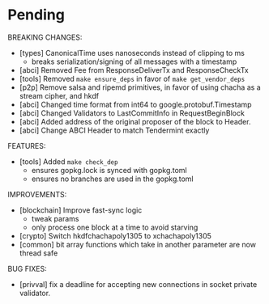 # Pending

BREAKING CHANGES:
- [types] CanonicalTime uses nanoseconds instead of clipping to ms
    - breaks serialization/signing of all messages with a timestamp
- [abci] Removed Fee from ResponseDeliverTx and ResponseCheckTx
- [tools] Removed `make ensure_deps` in favor of `make get_vendor_deps`
- [p2p] Remove salsa and ripemd primitives, in favor of using chacha as a stream cipher, and hkdf
- [abci] Changed time format from int64 to google.protobuf.Timestamp
- [abci] Changed Validators to LastCommitInfo in RequestBeginBlock
- [abci] Added address of the original proposer of the block to Header.
- [abci] Change ABCI Header to match Tendermint exactly

FEATURES:
- [tools] Added `make check_dep`
    - ensures gopkg.lock is synced with gopkg.toml
    - ensures no branches are used in the gopkg.toml

IMPROVEMENTS:
- [blockchain] Improve fast-sync logic
    - tweak params
    - only process one block at a time to avoid starving
- [crypto] Switch hkdfchachapoly1305 to xchachapoly1305
- [common] bit array functions which take in another parameter are now thread safe

BUG FIXES:
- [privval] fix a deadline for accepting new connections in socket private
  validator.
